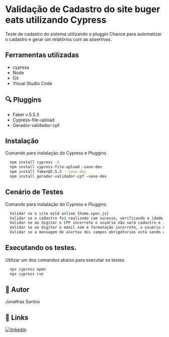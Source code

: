 
# Validação de Cadastro do site buger eats utilizando Cypress

Teste de cadastro do sistema utilizando o pluggin Chance para automatizar o cadastro e gerar um relatórios com as assertivas.
## Ferramentas utilizadas

- cypress
- Node
- Git
- Visual Studio Code
    
## :mag: Pluggins

- Faker v.5.5.3
- Cypress-file-upload
- Gerador-validador-cpf

## Instalação

Comando para instalação do Cypress e Pluggins

```bash
  npm install cypress -D
  npm install cypress-file-upload –save-dev
  npm install faker@5.5.3 --save-dev 
  npm install gerador-validador-cpf –save-dev
```

## Cenário de Testes

Comando para instalação do Cypress e Pluggins

```bash
  Validar se o site está online (home.spec.js)
  Validar se o cadastro foi realizado com sucesso, verificando a idade do usuário. (signup.spec.js)
  Validar se ao digitar o CPF incorreto o usuário não será cadastro e irá ser apresentado a mensagem que o CPF está invalido. (signup.spec.js)
  Validar se ao digitar o email com a formatação incorreto, o usuário não será cadastro e irá ser apresentado a mensagem que o email está com formato inválido. (signup.spec.js)
  Validar se a mensagem de alertas dos campos obrigátorios está sendo exibido. (signup.spec.js)
```

## Executando os testes.

Utilizar um dos comandos abaixo para executar os testes.

```bash
  npx cypress open
  npx cypress run
```
## 🚀 Autor
Jonathas Santos


## 🔗 Links
[![linkedin](https://img.shields.io/badge/linkedin-0A66C2?style=for-the-badge&logo=linkedin&logoColor=white)](www.linkedin.com/in/jonathasbsantos)

